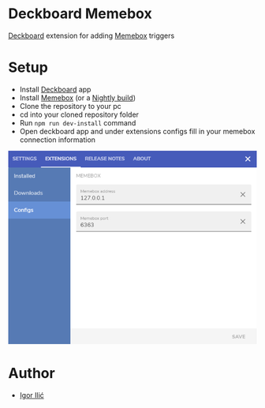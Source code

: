 # Deckboard Memebox

[Deckboard](https://deckboard.app/) extension for adding [Memebox](https://github.com/negue/meme-box) triggers

# Setup

* Install [Deckboard](https://deckboard.app/) app
* Install [Memebox](https://github.com/negue/meme-box) (or a [Nightly build](https://github.com/negue/meme-box-nightly/releases))
* Clone the repository to your pc
* cd into your cloned repository folder
* Run `npm run dev-install` command
* Open deckboard app and under extensions configs fill in your memebox connection information

![memebox deckboard settings screen](assets/deckboard-memebox-settings.png)

# Author

* [Igor Ilić](https://bio.link/igorilic)

